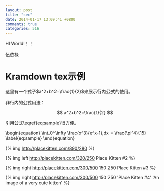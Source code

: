 ```yaml
---
layout: post
title: "sec"
date: 2014-01-17 13:09:41 +0800
comments: true
categories: 516
---
```

HI World!！！


伍依禄
<!--more-->

# Kramdown tex示例

这里有一个式子$a^2+b^2=\frac{1}{2}$来展示行内公式的使用。

非行内的公式用法：

$$
    a^2+b^2=\frac{1}{2}
$$


引用公式\eqref{eq:sample}很方便。

\begin{equation} \int_0^\infty \frac{x^3}{e^x-1}\,dx = \frac{\pi^4}{15} \label{eq:sample} \end{equation}


{% img http://placekitten.com/890/280 %}


{% img left http://placekitten.com/320/250 Place Kitten #2 %}


{% img right http://placekitten.com/300/500 150 250 Place Kitten #3 %}


{% img right http://placekitten.com/300/500 150 250 'Place Kitten #4' 'An image of a very cute kitten' %}


